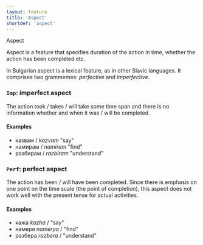 ```yaml
---
layout: feature
title: 'Aspect'
shortdef: 'aspect'
---
```


Aspect

Aspect is a feature that specifies duration of the action in time,
whether the action has been completed etc.

In Bulgarian aspect is a lexical feature, as in other Slavic languages.
It comprises two grammemes: _perfective_ and _imperfective_.

### `Imp`: imperfect aspect

The action took / takes / will take some time span and there is no
information whether and when it was / will be completed.

#### Examples

- казвам / _kazvam_ "say"
- намирам / _namiram_ "find"
- разбирам / _razbiram_ "understand"

### `Perf`: perfect aspect

The action has been / will have been completed. Since there is
emphasis on one point on the time scale (the point of completion),
this aspect does not work well with the present tense for actual activities. 

#### Examples

- кажа _kazha_ / "say"
- намеря _namerya_ / "find"
- разбера _razbera_ / "understand"

